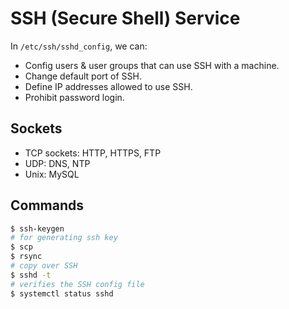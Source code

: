 # SSH (Secure Shell) Service

In `/etc/ssh/sshd_config`, we can:

- Config users & user groups that can use SSH with a machine.
- Change default port of SSH.
- Define IP addresses allowed to use SSH.
- Prohibit password login.

## Sockets

- TCP sockets: HTTP, HTTPS, FTP
- UDP: DNS, NTP
- Unix: MySQL

## Commands

```bash
$ ssh-keygen
# for generating ssh key
$ scp
$ rsync
# copy over SSH
$ sshd -t
# verifies the SSH config file
$ systemctl status sshd
```

